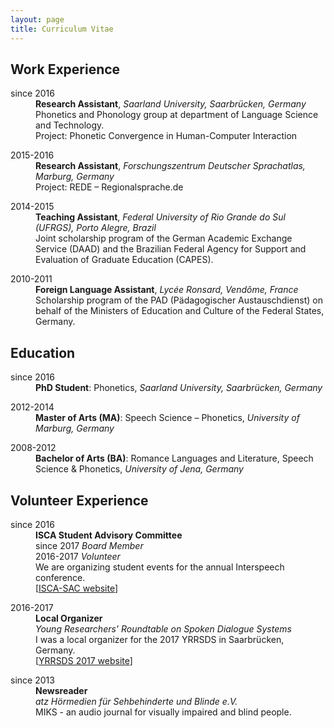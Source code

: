 ```yaml
---
layout: page
title: Curriculum Vitae
---
```


## Work Experience
<dl>
	<dt>since 2016</dt>	
	<dd><strong>Research Assistant</strong>, <em>Saarland University, Saarbrücken, Germany</em></dd>
	<dd>Phonetics and Phonology group at department of Language Science and Technology.</dd>
	<dd>Project: Phonetic Convergence in Human-Computer Interaction</dd>
</dl>

<dl>
	<dt>2015-2016</dt>	
	<dd><strong>Research Assistant</strong>, <em>Forschungszentrum Deutscher Sprachatlas, Marburg, Germany</em></dd>
	<dd>Project: REDE – Regionalsprache.de</dd>
</dl>

<dl>
	<dt>2014-2015</dt>	
	<dd><strong>Teaching Assistant</strong>, <em>Federal University of Rio Grande do Sul (UFRGS), Porto Alegre, Brazil</em></dd>
	<dd>Joint scholarship program of the German Academic Exchange Service (DAAD) and the Brazilian Federal Agency for Support and Evaluation of Graduate Education (CAPES).</dd>
</dl>

<dl>
	<dt>2010-2011</dt>	
	<dd><strong>Foreign Language Assistant</strong>, <em>Lycée Ronsard, Vendôme, France</em></dd>
	<dd>Scholarship program of the PAD (Pädagogischer Austauschdienst) on behalf of the Ministers of Education and Culture of the Federal States, Germany.</dd>
</dl>

## Education

<dl>
	<dt>since 2016</dt>	
	<dd><strong>PhD Student</strong>: Phonetics, <em>Saarland University, Saarbrücken, Germany</em></dd>
</dl>

<dl>
	<dt>2012-2014</dt>	
	<dd><strong>Master of Arts (MA)</strong>: Speech Science – Phonetics, <em>University of Marburg, Germany</em></dd>
</dl>

<dl>
	<dt>2008-2012</dt>	
	<dd><strong>Bachelor of Arts (BA)</strong>: Romance Languages and Literature, Speech Science & Phonetics, <em>University of Jena, Germany</em></dd>
</dl>

## Volunteer Experience

<dl>
	<dt>since 2016</dt>	
	<dd><strong>ISCA Student Advisory Committee</strong><br>
		since 2017 <em>Board Member</em><br>
		2016-2017 <em>Volunteer</em></dd>
	<dd>We are organizing student events for the annual Interspeech conference.<br>
	[<a href="www.isca-students.org" target="_blank" rel="noopener">ISCA-SAC website</a>] </dd>
</dl>

<dl>
	<dt>2016-2017</dt>	
	<dd><strong>Local Organizer</strong><br>
	<em>Young Researchers' Roundtable on Spoken Dialogue Systems</em></dd>
	<dd>I was a local organizer for the 2017 YRRSDS in Saarbrücken, Germany.<br>
	[<a href="www.sites.google.com/site/2017yrrsds" target="_blank" rel="noopener">YRRSDS 2017 website</a>]</dd> 
</dl>

<dl>
	<dt>since 2013</dt>	
	<dd><strong>Newsreader</strong><br>
	<em>atz Hörmedien für Sehbehinderte und Blinde e.V.</em></dd>
	<dd>MIKS - an audio journal for visually impaired and blind people.</dd>
</dl>


